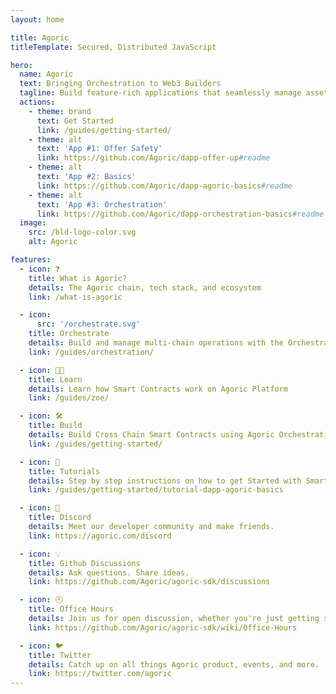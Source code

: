 ```yaml
---
layout: home

title: Agoric
titleTemplate: Secured, Distributed JavaScript

hero:
  name: Agoric
  text: Bringing Orchestration to Web3 Builders
  tagline: Build feature-rich applications that seamlessly manage assets and services across multiple blockchains.
  actions:
    - theme: brand
      text: Get Started
      link: /guides/getting-started/
    - theme: alt
      text: 'App #1: Offer Safety'
      link: https://github.com/Agoric/dapp-offer-up#readme
    - theme: alt
      text: 'App #2: Basics'
      link: https://github.com/Agoric/dapp-agoric-basics#readme
    - theme: alt
      text: 'App #3: Orchestration'
      link: https://github.com/Agoric/dapp-orchestration-basics#readme
  image:
    src: /bld-logo-color.svg
    alt: Agoric

features:
  - icon: ❓
    title: What is Agoric?
    details: The Agoric chain, tech stack, and ecosystem
    link: /what-is-agoric

  - icon:
      src: '/orchestrate.svg'
    title: Orchestrate
    details: Build and manage multi-chain operations with the Orchestration API
    link: /guides/orchestration/

  - icon: 🧑‍🎓️
    title: Learn
    details: Learn how Smart Contracts work on Agoric Platform
    link: /guides/zoe/

  - icon: 🛠️
    title: Build
    details: Build Cross Chain Smart Contracts using Agoric Orchestration APIs
    link: /guides/getting-started/

  - icon: 📑
    title: Tutorials
    details: Step by step instructions on how to get Started with Smart Contracts
    link: /guides/getting-started/tutorial-dapp-agoric-basics

  - icon: 💬
    title: Discord
    details: Meet our developer community and make friends.
    link: https://agoric.com/discord

  - icon: 💡
    title: Github Discussions
    details: Ask questions. Share ideas.
    link: https://github.com/Agoric/agoric-sdk/discussions

  - icon: 🕘
    title: Office Hours
    details: Join us for open discussion, whether you're just getting started or deep into the details.
    link: https://github.com/Agoric/agoric-sdk/wiki/Office-Hours

  - icon: 🐦
    title: Twitter
    details: Catch up on all things Agoric product, events, and more.
    link: https://twitter.com/agoric
---
```

